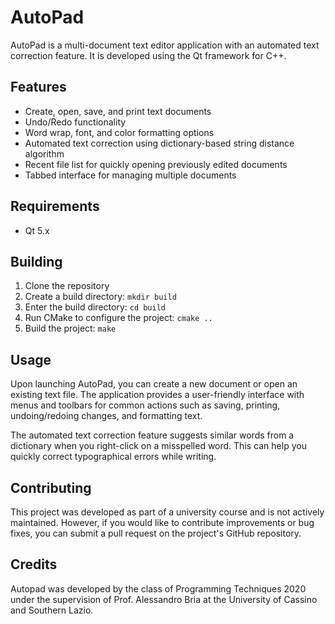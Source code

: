 # AutoPad

AutoPad is a multi-document text editor application with an automated text correction feature. It is developed using the Qt framework for C++.

## Features

- Create, open, save, and print text documents
- Undo/Redo functionality
- Word wrap, font, and color formatting options
- Automated text correction using dictionary-based string distance algorithm
- Recent file list for quickly opening previously edited documents
- Tabbed interface for managing multiple documents

## Requirements

- Qt 5.x

## Building

1. Clone the repository
3. Create a build directory: `mkdir build`
4. Enter the build directory: `cd build`
5. Run CMake to configure the project: `cmake ..`
6. Build the project: `make` 

## Usage

Upon launching AutoPad, you can create a new document or open an existing text file. The application provides a user-friendly interface with menus and toolbars for common actions such as saving, printing, undoing/redoing changes, and formatting text.

The automated text correction feature suggests similar words from a dictionary when you right-click on a misspelled word. This can help you quickly correct typographical errors while writing.

## Contributing

This project was developed as part of a university course and is not actively maintained. However, if you would like to contribute improvements or bug fixes, you can submit a pull request on the project's GitHub repository.

## Credits

Autopad was developed by the class of Programming Techniques 2020 under the supervision of Prof. Alessandro Bria at the University of Cassino and Southern Lazio.
